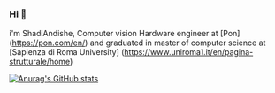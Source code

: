 ### Hi 👋 
 
i'm ShadiAndishe, Computer vision Hardware engineer at [Pon] (https://pon.com/en/) and graduated in master of computer science at [Sapienza di Roma University] (https://www.uniroma1.it/en/pagina-strutturale/home)

<!--
**shadiAndishe/shadiAndishe** is a ✨ _special_ ✨ repository because its `README.md` (this file) appears on your GitHub profile.

Here are some ideas to get you started:

- 🔭 I’m currently working on ...
- 🌱 I’m currently learning ...
- 👯 I’m looking to collaborate on ...
- 🤔 I’m looking for help with ...
- 💬 Ask me about ...
- 📫 How to reach me: ...
- 😄 Pronouns: ...
- ⚡ Fun fact: ...
-->
[![Anurag's GitHub stats](https://github-readme-stats.vercel.app/api?username=shadiAndishe)](https://github.com/anuraghazra/github-readme-stats)
